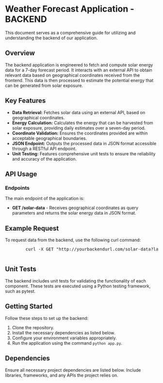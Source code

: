 <!DOCTYPE html>
<html lang="en">
<head>
    <meta charset="UTF-8">
    <meta name="viewport" content="width=device-width, initial-scale=1.0">
</head>
<body>
    <h1>Weather Forecast Application - BACKEND</h1>
    <p>This document serves as a comprehensive guide for utilizing and understanding the backend of our application.</p>
    <h2>Overview</h2>
    <p>The backend application is engineered to fetch and compute solar energy data for a 7-day forecast period. It interacts with an external API to obtain relevant data based on geographical coordinates received from the frontend. This data is then processed to estimate the potential energy that can be generated from solar exposure.</p>
    <h2>Key Features</h2>
    <ul>
        <li><strong>Data Retrieval:</strong> Fetches solar data using an external API, based on geographical coordinates.</li>
        <li><strong>Energy Calculation:</strong> Calculates the energy that can be harvested from solar exposure, providing daily estimates over a seven-day period.</li>
        <li><strong>Coordinate Validation:</strong> Ensures the coordinates provided are within acceptable geographical boundaries.</li>
        <li><strong>JSON Endpoint:</strong> Outputs the processed data in JSON format accessible through a RESTful API endpoint.</li>
        <li><strong>Unit Testing:</strong> Features comprehensive unit tests to ensure the reliability and accuracy of the application.</li>
    </ul>
    <h2>API Usage</h2>
    <h3>Endpoints</h3>
    <p>The main endpoint of the application is:</p>
    <ul>
        <li><strong>GET /solar-data</strong> - Receives geographical coordinates as query parameters and returns the solar energy data in JSON format.</li>
    </ul>
        <h2>Example Request</h2>
    <p>To request data from the backend, use the following curl command:</p>
    <pre>
        curl -X GET "http://yourbackendurl.com/solar-data?lat=52.5200&lon=13.4050"
    </pre>
    <h2>Unit Tests</h2>
    <p>The backend includes unit tests for validating the functionality of each component. These tests are executed using a Python testing framework, such as pytest.</p>
    <h2>Getting Started</h2>
    <p>Follow these steps to set up the backend:</p>
    <ol>
        <li>Clone the repository.</li>
        <li>Install the necessary dependencies as listed below.</li>
        <li>Configure your environment variables appropriately.</li>
        <li>Run the application using the command <code>python app.py</code>.</li>
    </ol>
    <h2>Dependencies</h2>
    <p>Ensure all necessary project dependencies are listed below. Include libraries, frameworks, and any APIs the project relies on.</p>
</body>
</html>
